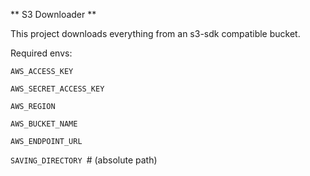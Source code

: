 ** S3 Downloader **

This project downloads everything from an s3-sdk compatible bucket.

Required envs:

`AWS_ACCESS_KEY`

`AWS_SECRET_ACCESS_KEY`

`AWS_REGION`

`AWS_BUCKET_NAME`

`AWS_ENDPOINT_URL`

`SAVING_DIRECTORY `# (absolute path)
